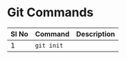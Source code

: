 # Git Commands

| Sl No | Command | Description |
| ----- | ------- | ----------- |
| 1 | `git init` | |